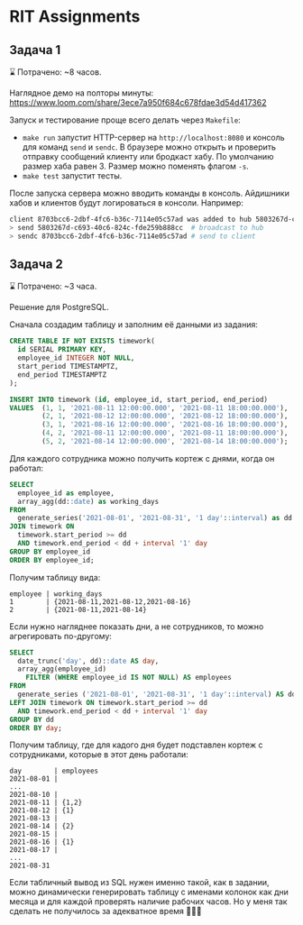 # RIT Assignments
## Задача 1
⌛️ Потрачено: ~8 часов.

Наглядное демо на полторы минуты: https://www.loom.com/share/3ece7a950f684c678fdae3d54d417362

Запуск и тестирование проще всего делать через `Makefile`:

- `make run` запустит HTTP-сервер на `http://localhost:8080` и консоль для команд `send` и `sendc`. В браузере можно открыть и проверить отправку сообщений клиенту или бродкаст хабу. По умолчанию размер хаба равен 3. Размер можно поменять флагом `-s`.
- `make test` запустит тесты.

После запуска сервера можно вводить команды в консоль. Айдишники хабов и клиентов будут логироваться в консоли. Например:

```sh
client 8703bcc6-2dbf-4fc6-b36c-7114e05c57ad was added to hub 5803267d-c693-40c6-824c-fde259b888cc
> send 5803267d-c693-40c6-824c-fde259b888cc  # broadcast to hub
> sendc 8703bcc6-2dbf-4fc6-b36c-7114e05c57ad # send to client
```

## Задача 2
⌛️ Потрачено: ~3 часа.

Решение для PostgreSQL.

Сначала создадим таблицу и заполним её данными из задания:

```sql
CREATE TABLE IF NOT EXISTS timework(
  id SERIAL PRIMARY KEY,
  employee_id INTEGER NOT NULL,
  start_period TIMESTAMPTZ,
  end_period TIMESTAMPTZ
);

INSERT INTO timework (id, employee_id, start_period, end_period)
VALUES  (1, 1, '2021-08-11 12:00:00.000', '2021-08-11 18:00:00.000'),
        (2, 1, '2021-08-12 12:00:00.000', '2021-08-12 18:00:00.000'),
        (3, 1, '2021-08-16 12:00:00.000', '2021-08-16 18:00:00.000'),
        (4, 2, '2021-08-11 12:00:00.000', '2021-08-11 18:00:00.000'),
        (5, 2, '2021-08-14 12:00:00.000', '2021-08-14 18:00:00.000');
```

Для каждого сотрудника можно получить кортеж с днями, когда он работал:

```sql
SELECT
  employee_id as employee,
  array_agg(dd::date) as working_days
FROM
  generate_series('2021-08-01', '2021-08-31', '1 day'::interval) as dd
JOIN timework ON
  timework.start_period >= dd
  AND timework.end_period < dd + interval '1' day
GROUP BY employee_id
ORDER BY employee_id;
```

Получим таблицу вида:

```
employee | working_days
1        | {2021-08-11,2021-08-12,2021-08-16}
2        | {2021-08-11,2021-08-14}
```

Если нужно нагляднее показать дни, а не сотрудников, то можно агрегировать по-другому:

```sql
SELECT
  date_trunc('day', dd)::date AS day,
  array_agg(employee_id)
    FILTER (WHERE employee_id IS NOT NULL) AS employees
FROM
  generate_series ('2021-08-01', '2021-08-31', '1 day'::interval) AS dd
LEFT JOIN timework ON timework.start_period >= dd
  AND timework.end_period < dd + interval '1' day
GROUP BY dd
ORDER BY day;
```

Получим таблицу, где для кадого дня будет подставлен кортеж с сотрудниками, которые в этот день работали:

```
day        | employees
2021-08-01 |
...
2021-08-10 |
2021-08-11 | {1,2}
2021-08-12 | {1}
2021-08-13 |
2021-08-14 | {2}
2021-08-15 |
2021-08-16 | {1}
2021-08-17 |
...
2021-08-31  
```

Если табличный вывод из SQL нужен именно такой, как в задании, можно динамически генерировать таблицу с именами колонок как дни месяца и для каждой проверять наличие рабочих часов. Но у меня так сделать не получилось за адекватное время 🤷🏻‍♂️